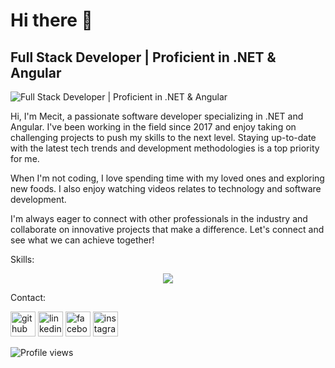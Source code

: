 # Hi there 👋
## Full Stack Developer | Proficient in .NET & Angular
![Full Stack Developer | Proficient in .NET & Angular](https://media.licdn.com/dms/image/D4D16AQFEJYXoR8OCDw/profile-displaybackgroundimage-shrink_350_1400/0/1674993516164?e=1688601600&v=beta&t=y7bzCRcOVGLzJ4VX57u0LInJSjWOdQK0KOo1LinaLcg)

Hi, I'm Mecit, a passionate software developer specializing in .NET and Angular. I've been working in the field since 2017 and enjoy taking on challenging projects to push my skills to the next level. Staying up-to-date with the latest tech trends and development methodologies is a top priority for me.

When I'm not coding, I love spending time with my loved ones and exploring new foods. I also enjoy watching videos relates to technology and software development.

I'm always eager to connect with other professionals in the industry and collaborate on innovative projects that make a difference. Let's connect and see what we can achieve together!

Skills: 

<p align="center">
  <img src="https://skillicons.dev/icons?i=dotnet,cs,angular,azure,visualstudio" />
</p>

Contact:

[<img src='https://cdn.jsdelivr.net/npm/simple-icons@3.0.1/icons/github.svg' alt='github' height='40'>](https://github.com/Mecit-SA)  [<img src='https://cdn.jsdelivr.net/npm/simple-icons@3.0.1/icons/linkedin.svg' alt='linkedin' height='40'>](https://www.linkedin.com/in/mecit-sarıgüzel/)  [<img src='https://cdn.jsdelivr.net/npm/simple-icons@3.0.1/icons/facebook.svg' alt='facebook' height='40'>](https://www.facebook.com/mecit.sariguzel)  [<img src='https://cdn.jsdelivr.net/npm/simple-icons@3.0.1/icons/instagram.svg' alt='instagram' height='40'>](https://www.instagram.com/mecit_sa/)  

![Profile views](https://gpvc.arturio.dev/Mecit-SA)  
